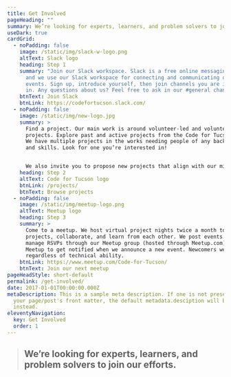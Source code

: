 ```yaml
---
title: Get Involved
pageHeading: ""
summary: We’re looking for experts, learners, and problem solvers to join our efforts.
useDark: true
cardGrid:
  - noPadding: false
    image: /static/img/slack-w-logo.png
    altText: Slack logo
    heading: Step 1
    summary: "Join our Slack workspace. Slack is a free online messaging platform,
      and we use our Slack workspace for connecting and communicating outside
      events. Sign up, introduce yourself, then join channels you are interested
      in. Any questions about us? Feel free to ask in our #general channel!"
    btnText: Join Slack
    btnLink: https://codefortucson.slack.com/
  - noPadding: false
    image: /static/img/new-logo.jpg
    summary: >
      Find a project. Our main work is around volunteer-led and volunteer-run
      projects. Explore past and active projects from the Code for Tucson team.
      We have multiple projects in the works needing people of any background
      and skills. Look for one you’re interested in!


      We also invite you to propose new projects that align with our mission. You can propose a project on Slack or at one of our events.
    heading: Step 2
    altText: Code for Tucson logo
    btnLink: /projects/
    btnText: Browse projects
  - noPadding: false
    image: /static/img/meetup-logo.png
    altText: Meetup logo
    heading: Step 3
    summary: >
      Come to a meetup. We host virtual project nights twice a month to discuss
      projects, collaborate, and learn from each other. We post events and
      manage RSVPs through our Meetup group (hosted through Meetup.com). Join
      Meetup to get notified when we announce a new event. Newcomers welcome,
      regardless of technical ability. 
    btnLink: https://www.meetup.com/Code-for-Tucson/
    btnText: Join our next meetup
pageHeadStyle: short-default
permalink: /get-involved/
date: 2017-01-01T00:00:00.000Z
metaDescription: This is a sample meta description. If one is not present in
  your page/post's front matter, the default metadata.desciption will be used
  instead.
eleventyNavigation:
  key: Get Involved
  order: 1
---
```

> ## We’re looking for experts, learners, and problem solvers to join our efforts.